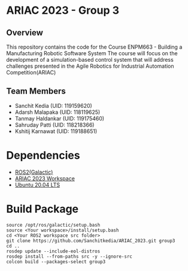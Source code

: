 # ARIAC 2023 - Group 3

## Overview
This repository contains the code for the Course ENPM663 - Building a Manufacturing Robotic Software System 
The course will focus on the development of a simulation-based control system that will address challenges presented in the Agile Robotics for Industrial Automation Competition(ARIAC) 

## Team Members
- Sanchit Kedia (UID: 119159620) 
- Adarsh Malapaka (UID: 118119625)
- Tanmay Haldankar (UID: 119175460)
- Sahruday Patti (UID: 118218366)
- Kshitij Karnawat (UID: 119188651)
# Dependencies
- [ROS2(Galactic)](https://docs.ros.org/en/galactic/Installation/Ubuntu-Install-Debians.html)
- [ARIAC 2023 Workspace](https://github.com/usnistgov/ARIAC)
- [Ubuntu 20.04 LTS](https://releases.ubuntu.com/focal/)

# Build Package
```
source /opt/ros/galactic/setup.bash
source <Your workspace>/install/setup.bash
cd <Your ROS2 workspace src folder>
git clone https://github.com/Sanchitkedia/ARIAC_2023.git group3
cd ..
rosdep update --include-eol-distros
rosdep install --from-paths src -y --ignore-src
colcon build --packages-select group3
```